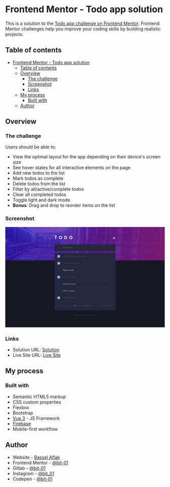 # Frontend Mentor - Todo app solution

This is a solution to the [Todo app challenge on Frontend Mentor](https://www.frontendmentor.io/challenges/todo-app-Su1_KokOW). Frontend Mentor challenges help you improve your coding skills by building realistic projects. 

## Table of contents

- [Frontend Mentor - Todo app solution](#frontend-mentor---todo-app-solution)
  - [Table of contents](#table-of-contents)
  - [Overview](#overview)
    - [The challenge](#the-challenge)
    - [Screenshot](#screenshot)
    - [Links](#links)
  - [My process](#my-process)
    - [Built with](#built-with)
  - [Author](#author)


## Overview

### The challenge

Users should be able to:

- View the optimal layout for the app depending on their device's screen size
- See hover states for all interactive elements on the page
- Add new todos to the list
- Mark todos as complete
- Delete todos from the list
- Filter by all/active/complete todos
- Clear all completed todos
- Toggle light and dark mode
- **Bonus**: Drag and drop to reorder items on the list

### Screenshot

![Website Preview](./preview.png)

### Links

- Solution URL: [Solution](https://gitlab.com/bit-01/to-do-app)
- Live Site URL: [Live Site](https://bit-01.gitlab.io/to-do-app)

## My process

### Built with

- Semantic HTML5 markup
- CSS custom properties
- Flexbox
- Bootstrap
- [Vue 3](https://vuejs.org/) - JS Framework
- [Firebase](https://firebase.google.com)
- Mobile-first workflow


## Author

- Website - [Bassel Aflak](https://bit01.rf.gd)
- Frontend Mentor - [@bit-01](https://www.frontendmentor.io/profile/bibt-01)
- Gitlab - [@bit-01](https://gitlab.com/bit-01)
- Instagram - [@bit_01](https://instagram.com/bit_01)
- Codepen - [@bit-01](https://codepen.io/bit-01)
